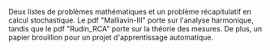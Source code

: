Deux listes de problèmes mathématiques et un problème récapitulatif en calcul stochastique. Le pdf "Malliavin-III" porte sur l'analyse harmonique, tandis que le pdf "Rudin_RCA" porte sur la théorie des mesures. De plus, un papier brouillion pour un projet d'apprentissage automatique.
